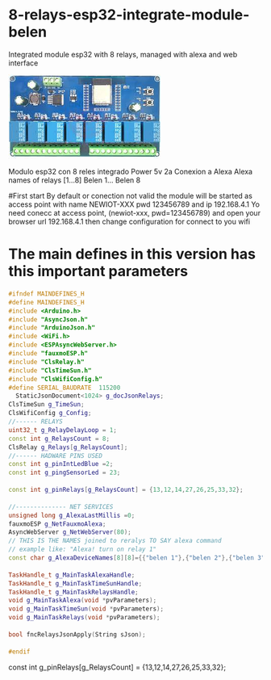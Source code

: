 # 8-relays-esp32-integrate-module-belen
Integrated module esp32 with 8 relays, managed with alexa and web interface


![alt text](belen_alexa_8_reles_2023_12_14/documentation/relays_module.jpg)

Modulo esp32 con 8 reles integrado
Power 5v 2a
Conexion a Alexa
Alexa names of relays [1...8] Belen 1... Belen 8

#First start 
By default or conection not valid the module will be started as access point with name NEWIOT-XXX pwd 123456789 and ip 192.168.4.1
Yo need conecc at access point, (newiot-xxx, pwd=123456789) and open your browser url 192.168.4.1 then change configuration for connect to you wifi 

# The main defines in this version has this important parameters
```c++
#ifndef MAINDEFINES_H
#define MAINDEFINES_H
#include <Arduino.h>
#include "AsyncJson.h"
#include "ArduinoJson.h"
#include <WiFi.h>
#include <ESPAsyncWebServer.h>
#include "fauxmoESP.h"
#include "ClsRelay.h"
#include "ClsTimeSun.h"
#include "ClsWifiConfig.h"
#define SERIAL_BAUDRATE  115200
  StaticJsonDocument<1024> g_docJsonRelays;
ClsTimeSun g_TimeSun;
ClsWifiConfig g_Config;
//------ RELAYS
uint32_t g_RelayDelayLoop = 1;
const int g_RelaysCount = 8;
ClsRelay g_Relays[g_RelaysCount];
//------ HADWARE PINS USED
const int g_pinIntLedBlue =2;
const int g_pingSensorLed = 23;

const int g_pinRelays[g_RelaysCount] = {13,12,14,27,26,25,33,32};

//-------------- NET SERVICES 
unsigned long g_AlexaLastMillis =0;
fauxmoESP g_NetFauxmoAlexa;
AsyncWebServer g_NetWebServer(80);
// THIS IS THE NAMES joined to reralys TO SAY alexa command 
// example like: "Alexa! turn on relay 1"
const char g_AlexaDeviceNames[8][8]={{"belen 1"},{"belen 2"},{"belen 3"},{"belen 4"},{"belen 5"},{"belen 6"},{"belen 7"},{"belen 8"}};

TaskHandle_t g_MainTaskAlexaHandle;
TaskHandle_t g_MainTaskTimeSunHandle;
TaskHandle_t g_MainTaskRelaysHandle;
void g_MainTaskAlexa(void *pvParameters);
void g_MainTaskTimeSun(void *pvParameters);
void g_MainTaskRelays(void *pvParameters);

bool fncRelaysJsonApply(String sJson);

#endif
```

const int g_pinRelays[g_RelaysCount] = {13,12,14,27,26,25,33,32};

